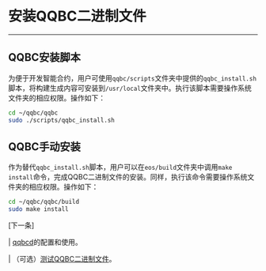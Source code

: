 # 安装QQBC二进制文件
---

## QQBC安装脚本

为便于开发智能合约，用户可使用`qqbc/scripts`文件夹中提供的`qqbc_install.sh`脚本，将构建生成内容可安装到`/usr/local`文件夹中。执行该脚本需要操作系统文件夹的相应权限。操作如下：


```sh
cd ~/qqbc/qqbc
sudo ./scripts/qqbc_install.sh
```

## QQBC手动安装

作为替代`qqbc_install.sh`脚本，用户可以在`eos/build`文件夹中调用`make install`命令，完成QQBC二进制文件的安装。同样，执行该命令需要操作系统文件夹的相应权限。操作如下：


```sh
cd ~/qqbc/qqbc/build
sudo make install
```

[下一条]

| [qqbcd](../../../01_qqbcd/index.md)的配置和使用。

| （可选）[测试QQBC二进制文件](04_test-qqbc-binaries.md)。
